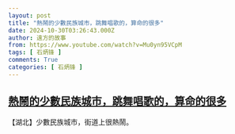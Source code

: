 ```yaml
---
layout: post
title: "熱鬧的少數民族城市，跳舞唱歌的，算命的很多"
date: 2024-10-30T03:26:43.000Z
author: 遠方的故事
from: https://www.youtube.com/watch?v=Mu0yn95VCpM
tags: [ 石炳锋 ]
comments: True
categories: [ 石炳锋 ]
---
```

<!--1730258803000-->
[熱鬧的少數民族城市，跳舞唱歌的，算命的很多](https://www.youtube.com/watch?v=Mu0yn95VCpM)
------

<div>
【湖北】少數民族城市，街道上很熱鬧。
</div>
